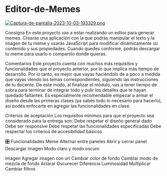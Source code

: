 # Editor-de-Memes



[![Captura-de-pantalla-2023-10-03-193329.png](https://i.postimg.cc/651XhKpw/Captura-de-pantalla-2023-10-03-193329.png)](https://postimg.cc/9rTKWv9N)




 Consigna
En este proyecto vas a estar realizando un editor para generar memes. Crearás una aplicación con la que podrás manipular el texto y la imagen de tu meme y usarás JavaScript para modificar dinámicamente su contenido y sus propiedades. Cuando quedes conforme, podrás descargar tu meme para usarlo o compartilo donde quieras.

Comentarios
Este proyecto cuenta con muchos más requisitos y funcionalidades que el proyecto anterior, por lo que implica más tiempo de desarrollo. Por lo tanto, es mejor que vayas haciéndolo de a poco a medida que vayas viendo los temas correspondientes, siguiendo las instrucciones de tu docente. De este modo, al finalizar el módulo, vas a tener tiempo de sobra para terminar de integrar todo y pulir los detalles que te hayan quedado faltantes. Es especialmente recomendable empezar a armar el diseño desde las primeras clases (ya sabés todo lo necesario para hacerlo), así podés enfocarte en agregar las funcionalidades en clase.


 Criterios de aceptación
Los requisitos mínimos para que el proyecto sea considerado para la entrega son:
Debe respetar el diseño general dado
Debe ser responsive
Debe respetar las funcionalidades especificadas
Debe respectar los criterios de accesibilidad básicos

🎛 Funcionalidades
Meme
Alternar entre paneles
Abrir y cerrar panel
Descargar imagen
Modo claro y modo oscuro

Imagen
Agregar imagen con url
Cambiar color de fondo
Cambiar modo de mezcla de fondo
Aclarar
Oscurecer
Diferencia
Luminosidad
Multiplicar
Cambiar filtros
